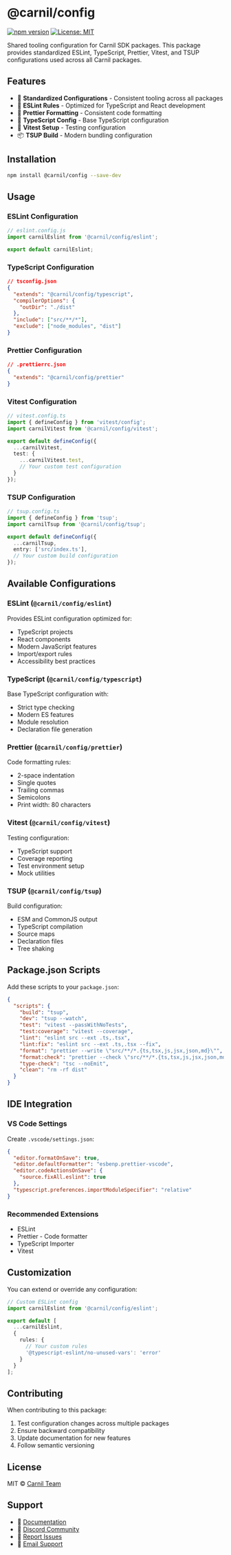 # @carnil/config

[![npm version](https://badge.fury.io/js/%40carnil%2Fconfig.svg)](https://badge.fury.io/js/%40carnil%2Fconfig)
[![License: MIT](https://img.shields.io/badge/License-MIT-yellow.svg)](https://opensource.org/licenses/MIT)

Shared tooling configuration for Carnil SDK packages. This package provides standardized ESLint, TypeScript, Prettier, Vitest, and TSUP configurations used across all Carnil packages.

## Features

- 🔧 **Standardized Configurations** - Consistent tooling across all packages
- 📝 **ESLint Rules** - Optimized for TypeScript and React development
- 🎨 **Prettier Formatting** - Consistent code formatting
- 📘 **TypeScript Config** - Base TypeScript configuration
- 🧪 **Vitest Setup** - Testing configuration
- 📦 **TSUP Build** - Modern bundling configuration

## Installation

```bash
npm install @carnil/config --save-dev
```

## Usage

### ESLint Configuration

```javascript
// eslint.config.js
import carnilEslint from '@carnil/config/eslint';

export default carnilEslint;
```

### TypeScript Configuration

```json
// tsconfig.json
{
  "extends": "@carnil/config/typescript",
  "compilerOptions": {
    "outDir": "./dist"
  },
  "include": ["src/**/*"],
  "exclude": ["node_modules", "dist"]
}
```

### Prettier Configuration

```json
// .prettierrc.json
{
  "extends": "@carnil/config/prettier"
}
```

### Vitest Configuration

```typescript
// vitest.config.ts
import { defineConfig } from 'vitest/config';
import carnilVitest from '@carnil/config/vitest';

export default defineConfig({
  ...carnilVitest,
  test: {
    ...carnilVitest.test,
    // Your custom test configuration
  }
});
```

### TSUP Configuration

```typescript
// tsup.config.ts
import { defineConfig } from 'tsup';
import carnilTsup from '@carnil/config/tsup';

export default defineConfig({
  ...carnilTsup,
  entry: ['src/index.ts'],
  // Your custom build configuration
});
```

## Available Configurations

### ESLint (`@carnil/config/eslint`)

Provides ESLint configuration optimized for:
- TypeScript projects
- React components
- Modern JavaScript features
- Import/export rules
- Accessibility best practices

### TypeScript (`@carnil/config/typescript`)

Base TypeScript configuration with:
- Strict type checking
- Modern ES features
- Module resolution
- Declaration file generation

### Prettier (`@carnil/config/prettier`)

Code formatting rules:
- 2-space indentation
- Single quotes
- Trailing commas
- Semicolons
- Print width: 80 characters

### Vitest (`@carnil/config/vitest`)

Testing configuration:
- TypeScript support
- Coverage reporting
- Test environment setup
- Mock utilities

### TSUP (`@carnil/config/tsup`)

Build configuration:
- ESM and CommonJS output
- TypeScript compilation
- Source maps
- Declaration files
- Tree shaking

## Package.json Scripts

Add these scripts to your `package.json`:

```json
{
  "scripts": {
    "build": "tsup",
    "dev": "tsup --watch",
    "test": "vitest --passWithNoTests",
    "test:coverage": "vitest --coverage",
    "lint": "eslint src --ext .ts,.tsx",
    "lint:fix": "eslint src --ext .ts,.tsx --fix",
    "format": "prettier --write \"src/**/*.{ts,tsx,js,jsx,json,md}\"",
    "format:check": "prettier --check \"src/**/*.{ts,tsx,js,jsx,json,md}\"",
    "type-check": "tsc --noEmit",
    "clean": "rm -rf dist"
  }
}
```

## IDE Integration

### VS Code Settings

Create `.vscode/settings.json`:

```json
{
  "editor.formatOnSave": true,
  "editor.defaultFormatter": "esbenp.prettier-vscode",
  "editor.codeActionsOnSave": {
    "source.fixAll.eslint": true
  },
  "typescript.preferences.importModuleSpecifier": "relative"
}
```

### Recommended Extensions

- ESLint
- Prettier - Code formatter
- TypeScript Importer
- Vitest

## Customization

You can extend or override any configuration:

```typescript
// Custom ESLint config
import carnilEslint from '@carnil/config/eslint';

export default [
  ...carnilEslint,
  {
    rules: {
      // Your custom rules
      '@typescript-eslint/no-unused-vars': 'error'
    }
  }
];
```

## Contributing

When contributing to this package:

1. Test configuration changes across multiple packages
2. Ensure backward compatibility
3. Update documentation for new features
4. Follow semantic versioning

## License

MIT © [Carnil Team](https://carnil.dev)

## Support

- 📖 [Documentation](https://docs.carnil.dev)
- 💬 [Discord Community](https://discord.gg/carnil)
- 🐛 [Report Issues](https://github.com/Carnil-Dev/carnil-sdk/issues)
- 📧 [Email Support](mailto:hello@carnil.dev)